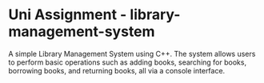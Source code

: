 # Uni Assignment - library-management-system
A simple Library Management System using C++. The system allows users to perform basic operations such as adding books, searching for books, borrowing books, and returning books, all via a console interface.
